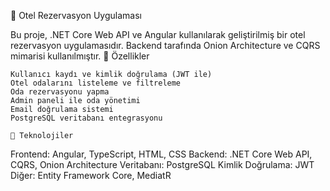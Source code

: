 🏨 Otel Rezervasyon Uygulaması

Bu proje, .NET Core Web API ve Angular kullanılarak geliştirilmiş bir otel rezervasyon uygulamasıdır. Backend tarafında Onion Architecture ve CQRS mimarisi kullanılmıştır.
📌 Özellikler

    Kullanıcı kaydı ve kimlik doğrulama (JWT ile)
    Otel odalarını listeleme ve filtreleme
    Oda rezervasyonu yapma
    Admin paneli ile oda yönetimi
    Email doğrulama sistemi
    PostgreSQL veritabanı entegrasyonu

    🚀 Teknolojiler 
Frontend: Angular, TypeScript, HTML, CSS
Backend: .NET Core Web API, CQRS, Onion Architecture
Veritabanı: PostgreSQL
Kimlik Doğrulama: JWT
Diğer: Entity Framework Core, MediatR
